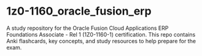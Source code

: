 # 1z0-1160_oracle_fusion_erp
A study repository for the Oracle Fusion Cloud Applications ERP Foundations Associate - Rel 1 (1Z0-1160-1) certification. This repo contains Anki flashcards, key concepts, and study resources to help prepare for the exam.
